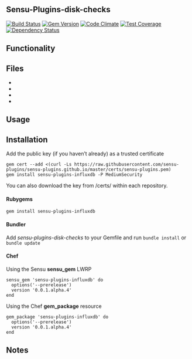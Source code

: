 ## Sensu-Plugins-disk-checks

[![Build Status](https://travis-ci.org/sensu-plugins/sensu-plugins-influxdb.svg?branch=master)][1]
[![Gem Version](https://badge.fury.io/rb/sensu-plugins-influxdb.svg)][2]
[![Code Climate](https://codeclimate.com/github/sensu-plugins/sensu-plugins-influxdb/badges/gpa.svg)][3]
[![Test Coverage](https://codeclimate.com/github/sensu-plugins/sensu-plugins-influxdb/badges/coverage.svg)][4]
[![Dependency Status](https://gemnasium.com/sensu-plugins/sensu-plugins-influxdb.svg)][5]

## Functionality

## Files
 *
 *
 *
 *

## Usage

## Installation

Add the public key (if you haven’t already) as a trusted certificate

```
gem cert --add <(curl -Ls https://raw.githubusercontent.com/sensu-plugins/sensu-plugins.github.io/master/certs/sensu-plugins.pem)
gem install sensu-plugins-influxdb -P MediumSecurity
```

You can also download the key from /certs/ within each repository.

#### Rubygems

`gem install sensu-plugins-influxdb`

#### Bundler

Add *sensu-plugins-disk-checks* to your Gemfile and run `bundle install` or `bundle update`

#### Chef

Using the Sensu **sensu_gem** LWRP
```
sensu_gem 'sensu-plugins-influxdb' do
  options('--prerelease')
  version '0.0.1.alpha.4'
end
```

Using the Chef **gem_package** resource
```
gem_package 'sensu-plugins-influxdb' do
  options('--prerelease')
  version '0.0.1.alpha.4'
end
```

## Notes

[1]:[https://travis-ci.org/sensu-plugins/sensu-plugins-influxdb]
[2]:[http://badge.fury.io/rb/sensu-plugins-influxdb]
[3]:[https://codeclimate.com/github/sensu-plugins/sensu-plugins-influxdb]
[4]:[https://codeclimate.com/github/sensu-plugins/sensu-plugins-influxdb]
[5]:[https://gemnasium.com/sensu-plugins/sensu-plugins-influxdb]
